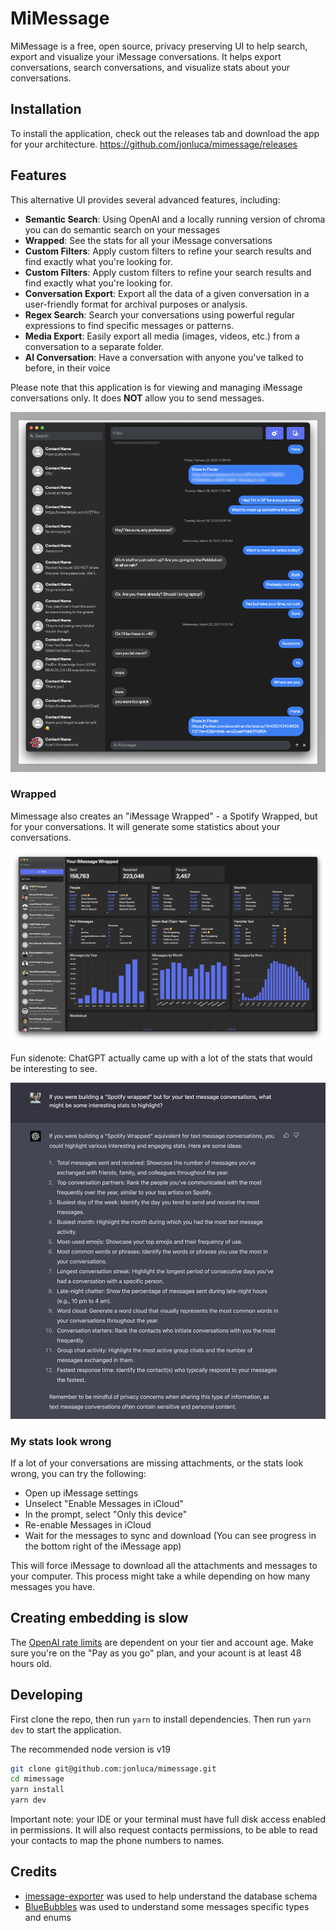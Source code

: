 # MiMessage

MiMessage is a free, open source, privacy preserving UI to help search, export and visualize your iMessage conversations. It helps export conversations, search conversations, and visualize stats about your conversations.

## Installation

To install the application, check out the releases tab and download the app for your architecture. https://github.com/jonluca/mimessage/releases

## Features

This alternative UI provides several advanced features, including:

- **Semantic Search**: Using OpenAI and a locally running version of chroma you can do semantic search on your messages
- **Wrapped**: See the stats for all your iMessage conversations
- **Custom Filters**: Apply custom filters to refine your search results and find exactly what you're looking for.
- **Custom Filters**: Apply custom filters to refine your search results and find exactly what you're looking for.
- **Conversation Export**: Export all the data of a given conversation in a user-friendly format for archival purposes or analysis.
- **Regex Search**: Search your conversations using powerful regular expressions to find specific messages or patterns.
- **Media Export**: Easily export all media (images, videos, etc.) from a conversation to a separate folder.
- **AI Conversation**: Have a conversation with anyone you've talked to before, in their voice

Please note that this application is for viewing and managing iMessage conversations only. It does **NOT** allow you to send messages.

![App screenshot](readme-assets/img.png?raw=true "Mimessage App")

### Wrapped

Mimessage also creates an "iMessage Wrapped" - a Spotify Wrapped, but for your conversations. It will generate some statistics about your conversations.

![Wrapped](readme-assets/wrapped.png?raw=true "My iMessage Wrapped")

Fun sidenote: ChatGPT actually came up with a lot of the stats that would be interesting to see.

![ChatGPT ideas](readme-assets/chatgpt.png?raw=true "ChatGPT generated the stats")

### My stats look wrong

If a lot of your conversations are missing attachments, or the stats look wrong, you can try the following:

- Open up iMessage settings
- Unselect "Enable Messages in iCloud"
- In the prompt, select "Only this device"
- Re-enable Messages in iCloud
- Wait for the messages to sync and download (You can see progress in the bottom right of the iMessage app)

This will force iMessage to download all the attachments and messages to your computer. This process might take a while depending on how many messages you have.

## Creating embedding is slow

The [OpenAI rate limits](https://platform.openai.com/docs/guides/rate-limits/overview) are dependent on your tier and account age. Make sure you're on the "Pay as you go" plan, and your acount is at least 48 hours old.

## Developing

First clone the repo, then run `yarn` to install dependencies. Then run `yarn dev` to start the application.

The recommended node version is v19

```bash
git clone git@github.com:jonluca/mimessage.git
cd mimessage
yarn install
yarn dev
```

Important note: your IDE or your terminal must have full disk access enabled in permissions. It will also request contacts permissions, to be able to read your contacts to map the phone numbers to names.

## Credits

- [imessage-exporter](https://github.com/ReagentX/imessage-exporter) was used to help understand the database schema
- [BlueBubbles](https://github.com/BlueBubblesApp/bluebubbles-app) was used to understand some messages specific types and enums
